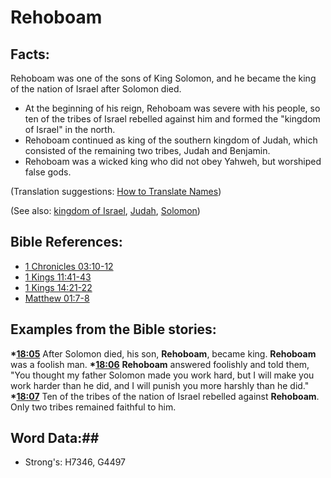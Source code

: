 # Rehoboam #

## Facts: ##

Rehoboam was one of the sons of King Solomon, and he became the king of the nation of Israel after Solomon died.

* At the beginning of his reign, Rehoboam was severe with his people, so ten of the tribes of Israel rebelled against him and formed the "kingdom of Israel" in the north.
* Rehoboam continued as king of the southern kingdom of Judah, which consisted of the remaining two tribes, Judah and Benjamin.
* Rehoboam was a wicked king who did not obey Yahweh, but worshiped false gods.

(Translation suggestions: [How to Translate Names](rc://en/ta/man/translate/translate-names))

(See also: [kingdom of Israel](kingdomofisrael.md), [Judah](kingdomofjudah.md), [Solomon](solomon.md))

## Bible References: ##

* [1 Chronicles 03:10-12](rc://en/tn/help/1ch/03/10)
* [1 Kings 11:41-43](rc://en/tn/help/1ki/11/41)
* [1 Kings 14:21-22](rc://en/tn/help/1ki/14/21)
* [Matthew 01:7-8](rc://en/tn/help/mat/01/07)

## Examples from the Bible stories: ##

  __*[18:05](rc://en/tn/help/obs/18/05)__ After Solomon died, his son, __Rehoboam__, became king. __Rehoboam__ was a foolish man.
  __*[18:06](rc://en/tn/help/obs/18/06)__ __Rehoboam__ answered foolishly and told them, "You thought my father Solomon made you work hard, but I will make you work harder than he did, and I will punish you more harshly than he did."
  __*[18:07](rc://en/tn/help/obs/18/07)__ Ten of the tribes of the nation of Israel rebelled against __Rehoboam__. Only two tribes remained faithful to him.

## Word Data:##

* Strong's: H7346, G4497
